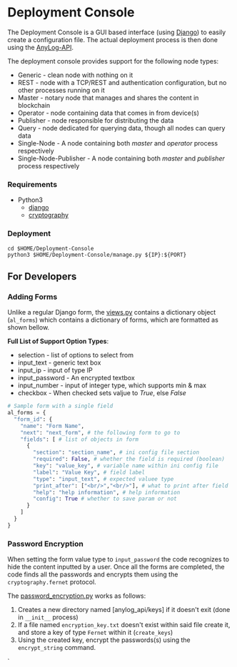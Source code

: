 # Deployment Console 

The Deployment Console is a GUI based interface (using [Django](https://www.djangoproject.com/)) to easily create a 
configuration file. The actual deployment process is then done using the [AnyLog-API](https://github.com/AnyLog-co/AnyLog-API). 

The deployment console provides support for the following node types: 
* Generic -  clean node with nothing on it
* REST - node with a TCP/REST and authentication configuration, but no other processes running on it
* Master - notary node that manages and shares the content in blockchain 
* Operator - node containing data that comes in from device(s) 
* Publisher - node responsible for distributing the data 
* Query - node dedicated for querying data, though all nodes can query data
* Single-Node -  A node containing both _master_ and _operator_ process respectively
* Single-Node-Publisher -  A node containing both _master_ and _publisher_ process respectively


### Requirements
* Python3
  * [django](https://pypi.org/project/Django/)
  * [cryptography](https://pypi.org/project/cryptography/)  

### Deployment
```
cd $HOME/Deployment-Console
python3 $HOME/Deployment-Console/manage.py ${IP}:${PORT}
```

## For Developers

### Adding Forms
Unlike a regular Django form, the [views.py](anylog_deploy/views.py) contains a dictionary object (`al_forms`) which 
contains a dictionary of forms, which are formatted as shown bellow.   

**Full List of Support Option Types**: 
* selection - list of options to select from 
* input_text - generic text box
* input_ip - input of type IP
* input_password - An encrypted textbox 
* input_number - input of integer type, which supports min & max 
* checkbox - When checked sets valjue to _True_, else _False_ 

````python
# Sample form with a single field
al_forms = {
  "form_id": {
    "name": "Form Name",
    "next": "next_form", # the following form to go to
    "fields": [ # list of objects in form 
      {
        "section": "section_name", # ini config file section
        "required": False, # whether the field is required (boolean)
        "key": "value_key", # variable name within ini config file
        "label": "Value Key", # field label
        "type": "input_text", # expected valuee type
        "print_after": ["<br/>","<br/>"], # what to print after field
        "help": "help information", # help information
        "config": True # whether to save param or not
      }
    ]
  }
}
````

### Password Encryption
When setting the form value type to `input_password` the code recognizes to hide the content inputted by a user. 
Once all the forms are completed, the code finds all the passwords and encrypts them using the `cryptography.fernet` 
protocol.

The [password_encryption.py](anylog_deploy/password_encryption.py) works as follows:
1. Creates a new directory named [anylog_api/keys] if it doesn't exit (done in `__init__` process)
2. If a file named `encryption_key.txt` doesn't exist within said file create it, and store a key of type `Fernet` within it (`create_keys`)
3. Using the created key, encrypt the passwords(s) using the `encrypt_string` command. 



    
`






